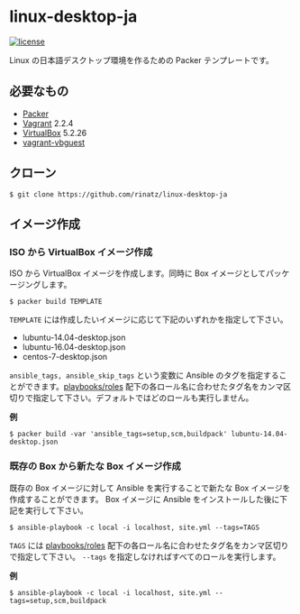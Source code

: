 # linux-desktop-ja

[![license](https://img.shields.io/badge/LICENSE-MIT-blue.svg)](LICENSE)

Linux の日本語デスクトップ環境を作るための Packer テンプレートです。

## 必要なもの

- [Packer]
- [Vagrant] 2.2.4
- [VirtualBox] 5.2.26
- [vagrant-vbguest]

## クローン

```shell
$ git clone https://github.com/rinatz/linux-desktop-ja
```

## イメージ作成

### ISO から VirtualBox イメージ作成

ISO から VirtualBox イメージを作成します。同時に Box イメージとしてパッケージングします。

```shell
$ packer build TEMPLATE
```

`TEMPLATE` には作成したいイメージに応じて下記のいずれかを指定して下さい。

- lubuntu-14.04-desktop.json
- lubuntu-16.04-desktop.json
- centos-7-desktop.json

`ansible_tags, ansible_skip_tags` という変数に Ansible のタグを指定することができます。[playbooks/roles] 配下の各ロール名に合わせたタグ名をカンマ区切りで指定して下さい。デフォルトではどのロールも実行しません。

**例**

```shell
$ packer build -var 'ansible_tags=setup,scm,buildpack' lubuntu-14.04-desktop.json
```

### 既存の Box から新たな Box イメージ作成

既存の Box イメージに対して Ansible を実行することで新たな Box イメージを作成することができます。 Box イメージに Ansible をインストールした後に下記を実行して下さい。

```shell
$ ansible-playbook -c local -i localhost, site.yml --tags=TAGS
```

`TAGS` には [playbooks/roles] 配下の各ロール名に合わせたタグ名をカンマ区切りで指定して下さい。 `--tags` を指定しなければすべてのロールを実行します。

**例**

```shell
$ ansible-playbook -c local -i localhost, site.yml --tags=setup,scm,buildpack
```

[Packer]: https://www.packer.io/
[Vagrant]: https://www.vagrantup.com/
[VirtualBox]: https://www.virtualbox.org/
[vagrant-vbguest]: https://github.com/dotless-de/vagrant-vbguest
[playbooks/roles]: ./playbooks/roles
